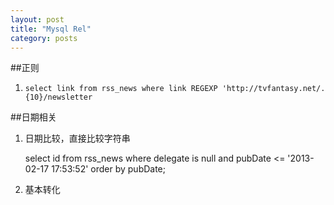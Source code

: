 ```yaml
---
layout: post
title: "Mysql Rel"
category: posts
---
```


##正则
1. `select link from rss_news where link REGEXP 'http://tvfantasy.net/.{10}/newsletter`

##日期相关
1. 日期比较，直接比较字符串

    select id from rss_news where delegate is null and pubDate <= '2013-02-17 17:53:52' order by pubDate;

2. 基本转化 

